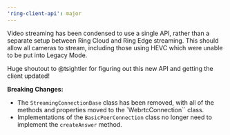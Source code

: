```yaml
---
'ring-client-api': major
---
```


Video streaming has been condensed to use a single API, rather than a separate setup between Ring Cloud and Ring Edge streaming. This should allow all cameras to stream, including those using HEVC which were unable to be put into Legacy Mode.

Huge shoutout to @tsightler for figuring out this new API and getting the client updated!

**Breaking Changes:**

* The `StreamingConnectionBase` class has been removed, with all of the methods and properties moved to the `WebrtcConnection`` class.
* Implementations of the `BasicPeerConnection` class no longer need to implement the `createAnswer` method.
